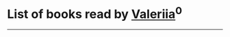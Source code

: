 # List of books read by [Valeriia](https://plus.google.com/u/0/107184472368930437407/)<sup>0</sup>
---

